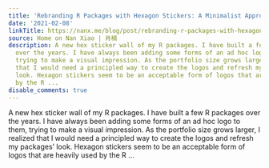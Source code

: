 ```yaml
---
title: 'Rebranding R Packages with Hexagon Stickers: A Minimalist Approach'
date: '2021-02-08'
linkTitle: https://nanx.me/blog/post/rebranding-r-packages-with-hexagon-stickers/
source: Home on Nan Xiao | 肖楠
description: A new hex sticker wall of my R packages. I have built a few R packages
  over the years. I have always been adding some forms of an ad hoc logo to them,
  trying to make a visual impression. As the portfolio size grows larger, I realized
  that I would need a principled way to create the logos and refresh my packages’
  look. Hexagon stickers seem to be an acceptable form of logos that are heavily used
  by the R ...
disable_comments: true
---
```

A new hex sticker wall of my R packages. I have built a few R packages over the years. I have always been adding some forms of an ad hoc logo to them, trying to make a visual impression. As the portfolio size grows larger, I realized that I would need a principled way to create the logos and refresh my packages’ look. Hexagon stickers seem to be an acceptable form of logos that are heavily used by the R ...